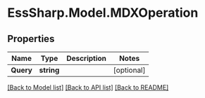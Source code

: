 # EssSharp.Model.MDXOperation

## Properties

Name | Type | Description | Notes
------------ | ------------- | ------------- | -------------
**Query** | **string** |  | [optional] 

[[Back to Model list]](../README.md#documentation-for-models) [[Back to API list]](../README.md#documentation-for-api-endpoints) [[Back to README]](../README.md)

